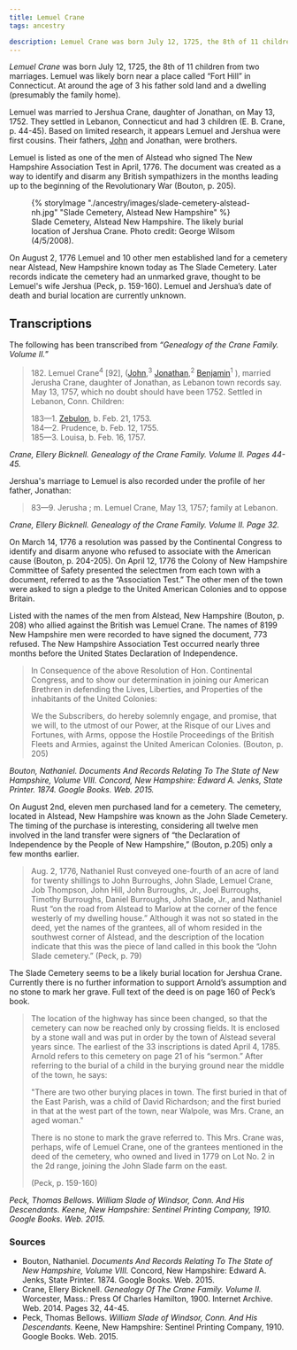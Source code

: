 ```yaml
---
title: Lemuel Crane
tags: ancestry

description: Lemuel Crane was born July 12, 1725, the 8th of 11 children from two marriages. Lemuel was likely born near a place called &ldquo;Fort Hill&rdquo; in Connecticut.
---
```

<p><i>Lemuel Crane</i> was born July 12, 1725, the 8th of 11 children from two marriages. Lemuel was likely born near a place called &ldquo;Fort Hill&rdquo; in Connecticut. At around the age of 3 his father sold land and a dwelling (presumably the family home). </p>
    <p>Lemuel was married to Jershua Crane, daughter of Jonathan, on May 13, 1752. They settled in Lebanon, Connecticut and had 3 children (E. B. Crane, p. 44-45). Based on limited research, it appears Lemuel and Jershua were first cousins. Their fathers, <a href="/ancestry/ancestors/john-crane">John</a> and Jonathan, were brothers. </p>
    <p>Lemuel is listed as one of the men of Alstead who signed The New Hampshire Association Test in April, 1776. The document was created as a way to identify and disarm any British sympathizers in the months leading up to the beginning of the Revolutionary War  (Bouton, p. 205).</p>
    <figure>
    {% storyImage "./ancestry/images/slade-cemetery-alstead-nh.jpg" "Slade Cemetery, Alstead New Hampshire" %}
    <figcaption>Slade Cemetery, Alstead New Hampshire. The likely burial location of Jershua Crane. Photo credit: George Wilsom (4/5/2008).</figcaption>
    </figure>
    <p>On August 2, 1776 Lemuel and 10 other men established land for a cemetery near Alstead, New Hampshire known today as The Slade Cemetery. Later records indicate the cemetery had an unmarked grave, thought to be Lemuel's wife Jershua (Peck, p. 159-160). Lemuel and Jershua&rsquo;s date of death and burial location are currently unknown.  </p>  
    <h2 class="center">Transcriptions</h2>
    <p>The following has been transcribed from <em>&ldquo;Genealogy of the Crane Family. Volume II.</em>&rdquo;</p>
    <blockquote>
      <p>182. Lemuel Crane<sup>4</sup> [92], (<a href="/ancestry/ancestors/john-crane/">John</a>,<sup>3</sup> <a href="/ancestry/ancestors/jonathan-crane/">Jonathan</a>,<sup>2</sup> <a href="/ancestry/ancestors/benjamin-crane/">Benjamin</a><sup>1</sup> ), married Jerusha Crane, daughter of Jonathan, as Lebanon town records say. May 13, 1757, which no doubt should have been 1752. Settled in Lebanon, Conn. Children:</p>
      <p>183&mdash;1. <a href="/ancestry/ancestors/zebulon-crane">Zebulon</a>, b. Feb. 21, 1753.<br>
        184&mdash;2. Prudence, b. Feb. 12, 1755.<br>
        185&mdash;3. Louisa, b. Feb. 16, 1757.</p>
    </blockquote>
    <cite>Crane, Ellery Bicknell. Genealogy of the Crane Family. Volume II. Pages 44-45.</cite>
    
  <p>Jershua's marriage to Lemuel is also recorded under the profile of her father, Jonathan:</p>
    <blockquote> 83&mdash;9. Jerusha ; m. Lemuel Crane, May 13, 1757; family at Lebanon. </blockquote>
    <cite>Crane, Ellery Bicknell. Genealogy of the Crane Family. Volume II. Page 32.</cite>
    
  <p>On March 14, 1776 a resolution was passed by the Continental Congress to identify and disarm anyone who refused to associate with the American cause (Bouton, p. 204-205). On April 12, 1776 the Colony of New Hampshire Committee of Safety presented the selectmen from each town with a document, referred to as the “Association Test.” The other men of the town were asked to sign a pledge to the United American Colonies and to oppose Britain.</p>
    
  <p>Listed with the names of the men from Alstead, New Hampshire (Bouton, p. 208) who allied against the British was Lemuel Crane. The names of 8199 New Hampshire men were recorded to have signed the document, 773 refused. The New Hampshire Association Test occurred nearly three months before the United States Declaration of Independence.</p>
    <blockquote>

  <p>In Consequence of the above Resolution of Hon. Continental Congress, and to show our determination in joining our American Brethren in defending the Lives, Liberties, and Properties of the inhabitants of the United Colonies:</p>
      <p>We the Subscribers, do hereby solemnly engage, and promise, that we will, to the utmost of our Power, at the Risque of our Lives and Fortunes, with Arms, oppose the Hostile Proceedings of the British Fleets and Armies, against the United American Colonies. (Bouton, p. 205)</p>
    </blockquote>
    <cite>Bouton, Nathaniel. <em>Documents And Records Relating To The State of New Hampshire, Volume VIII.</em> Concord, New Hampshire: Edward A. Jenks, State Printer. 1874. Google Books. Web. 2015.</cite>
    
  <p>On August 2nd, eleven men purchased land for a cemetery. The cemetery, located in Alstead, New Hampshire was known as the John Slade Cemetery. The timing of the purchase is interesting, considering all twelve men involved in the land transfer were signers of “the Declaration of Independence by the People of New Hampshire,” (Bouton, p.205) only a few months earlier.</p>
    <blockquote>
      <p>Aug. 2, 1776, Nathaniel Rust conveyed one-fourth of an acre of land for twenty shillings to John Burroughs, John Slade, Lemuel Crane, Job Thompson, John Hill, John Burroughs, Jr., Joel Burroughs, Timothy Burroughs, Daniel Burroughs, John Slade, Jr., and Nathaniel Rust &ldquo;on the road from Alstead to Marlow at the corner of the fence westerly of my dwelling house.&rdquo; Although it was not so stated in the deed, yet the names of the grantees, all of whom resided in the southwest corner of Alstead, and the description of the location indicate that this was the piece of land called in this book the &ldquo;John Slade cemetery.&rdquo; (Peck, p. 79)<br>
      </p>
      </blockquote>
      
  <p>The Slade Cemetery seems to be a likely burial location for Jershua Crane. Currently there is no further information to support Arnold’s assumption and no stone to mark her grave. Full text of the deed is on page 160 of Peck’s book.</p>
      <blockquote>
      <p>The location of the highway has since been changed, so that the cemetery can now be reached only by crossing fields. It is enclosed by a stone wall and was put in order by the town of Alstead several years since. The earliest of the 33 inscriptions is dated April 4, 1785. Arnold refers to this cemetery on page 21 of his &ldquo;sermon.&rdquo; After referring to the burial of a child in the burying ground near the middle of the town, he says:</p>
      <p>&quot;There are two other burying places in town. The first buried in that of the East Parish, was a child of David Richardson; and the first buried in that at the west part of the town, near Walpole, was Mrs. Crane, an aged woman.&quot;</p>
      <p>There is no stone to mark the grave referred to. This Mrs. Crane was, perhaps, wife of Lemuel Crane, one of the grantees mentioned in the deed of the cemetery, who owned and lived in 1779 on Lot No. 2 in the 2d range, joining the John Slade farm on the east.</p>
      <p>(Peck, p. 159-160) </p>
    </blockquote>
    <cite>Peck, Thomas Bellows. <em>William Slade of Windsor, Conn. And His Descendants.</em> Keene, New Hampshire: Sentinel Printing Company, 1910. Google Books. Web. 2015.</cite>
    
    
  <footer>
<h3>Sources</h3>
      <ul>
        
  <li>Bouton, Nathaniel. <em>Documents And Records Relating To The State of New Hampshire, Volume VIII.</em> Concord, New Hampshire: Edward A. Jenks, State Printer. 1874. Google Books. Web. 2015.</li>
        <li>Crane, Ellery Bicknell. <em>Genealogy Of The Crane Family. Volume II.</em> Worcester, Mass.: Press Of Charles Hamilton, 1900. Internet Archive. Web. 2014. Pages 32, 44-45.</li>
        <li>Peck, Thomas Bellows. <em>William Slade of Windsor, Conn. And His Descendants.</em> Keene, New Hampshire: Sentinel Printing Company, 1910. Google Books. Web. 2015.</li>
      </ul>
    </footer>